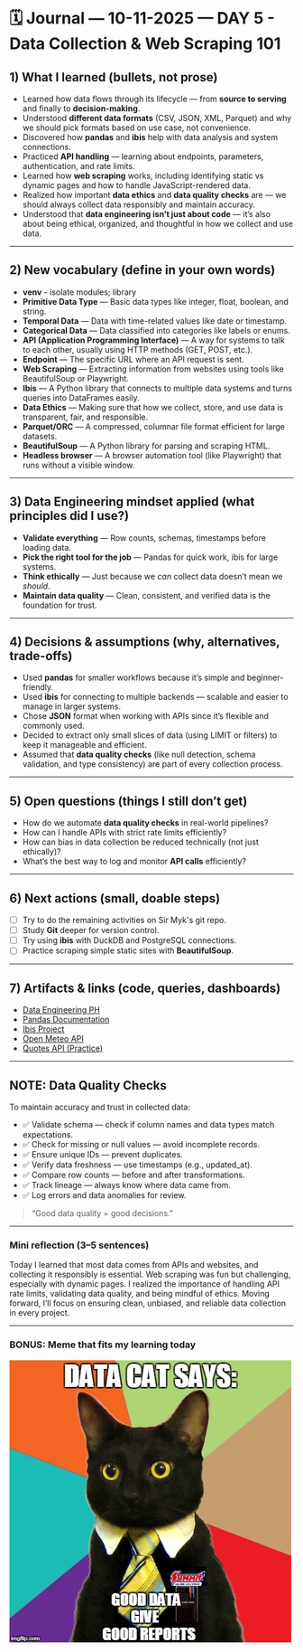 # 🗓️ Journal — 10-11-2025 — DAY 5 - Data Collection & Web Scraping 101

## 1) What I learned (bullets, not prose)
- Learned how data flows through its lifecycle — from **source to serving** and finally to **decision-making**.  
- Understood **different data formats** (CSV, JSON, XML, Parquet) and why we should pick formats based on use case, not convenience.  
- Discovered how **pandas** and **ibis** help with data analysis and system connections.  
- Practiced **API handling** — learning about endpoints, parameters, authentication, and rate limits.  
- Learned how **web scraping** works, including identifying static vs dynamic pages and how to handle JavaScript-rendered data.  
- Realized how important **data ethics** and **data quality checks** are — we should always collect data responsibly and maintain accuracy.  
- Understood that **data engineering isn’t just about code** — it’s also about being ethical, organized, and thoughtful in how we collect and use data.

---

## 2) New vocabulary (define in your own words)
- **venv** - isolate modules; library
- **Primitive Data Type** — Basic data types like integer, float, boolean, and string.  
- **Temporal Data** — Data with time-related values like date or timestamp.  
- **Categorical Data** — Data classified into categories like labels or enums.  
- **API (Application Programming Interface)** — A way for systems to talk to each other, usually using HTTP methods (GET, POST, etc.).  
- **Endpoint** — The specific URL where an API request is sent.   
- **Web Scraping** — Extracting information from websites using tools like BeautifulSoup or Playwright.  
- **Ibis** — A Python library that connects to multiple data systems and turns queries into DataFrames easily.  
- **Data Ethics** — Making sure that how we collect, store, and use data is transparent, fair, and responsible.  
- **Parquet/ORC** — A compressed, columnar file format efficient for large datasets.
- **BeautifulSoup** — A Python library for parsing and scraping HTML.
- **Headless browser** — A browser automation tool (like Playwright) that runs without a visible window.

---

## 3) Data Engineering mindset applied (what principles did I use?)
- **Validate everything** — Row counts, schemas, timestamps before loading data.  
- **Pick the right tool for the job** — Pandas for quick work, ibis for large systems.  
- **Think ethically** — Just because we *can* collect data doesn’t mean we *should*.  
- **Maintain data quality** — Clean, consistent, and verified data is the foundation for trust.

---

## 4) Decisions & assumptions (why, alternatives, trade-offs)
- Used **pandas** for smaller workflows because it’s simple and beginner-friendly.  
- Used **ibis** for connecting to multiple backends — scalable and easier to manage in larger systems.  
- Chose **JSON** format when working with APIs since it’s flexible and commonly used.  
- Decided to extract only small slices of data (using LIMIT or filters) to keep it manageable and efficient.  
- Assumed that **data quality checks** (like null detection, schema validation, and type consistency) are part of every collection process.

---

## 5) Open questions (things I still don’t get)
- How do we automate **data quality checks** in real-world pipelines?  
- How can I handle APIs with strict rate limits efficiently?
- How can bias in data collection be reduced technically (not just ethically)?  
- What’s the best way to log and monitor **API calls** efficiently?

---

## 6) Next actions (small, doable steps)
- [ ] Try to do the remaining activities on Sir Myk's git repo.
- [ ] Study **Git** deeper for version control.  
- [ ] Try using **ibis** with DuckDB and PostgreSQL connections.  
- [ ] Practice scraping simple static sites with **BeautifulSoup**.  
---

## 7) Artifacts & links (code, queries, dashboards)
- [Data Engineering PH](https://dataengineering.ph/)  
- [Pandas Documentation](https://pandas.pydata.org/)  
- [Ibis Project](https://ibis-project.org/)  
- [Open Meteo API](https://open-meteo.com/en/docs)  
- [Quotes API (Practice)](https://quotes.toscrape.com/api/quotes)

---

## NOTE: Data Quality Checks
To maintain accuracy and trust in collected data:
- ✅ Validate schema — check if column names and data types match expectations.  
- ✅ Check for missing or null values — avoid incomplete records.  
- ✅ Ensure unique IDs — prevent duplicates.  
- ✅ Verify data freshness — use timestamps (e.g., updated_at).  
- ✅ Compare row counts — before and after transformations.  
- ✅ Track lineage — always know where data came from.  
- ✅ Log errors and data anomalies for review.

> “Good data quality = good decisions.”

---

### Mini reflection (3–5 sentences)
Today I learned that most data comes from APIs and websites, and collecting it responsibly is essential. Web scraping was fun but challenging, especially with dynamic pages. I realized the importance of handling API rate limits, validating data quality, and being mindful of ethics. Moving forward, I’ll focus on ensuring clean, unbiased, and reliable data collection in every project.

---

### BONUS: Meme that fits my learning today
![Alt text](../assets/day5-meme.jpg "what is a data engineer?")
